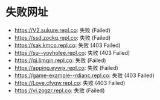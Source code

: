 # 失败网址
- https://V2.sukure.repl.co: 失败 (Failed)
- https://ssd.zockq.repl.co: 失败 (Failed)
- https://sak.kmco.repl.co: 失败 (403
Failed)
- https://su--yoyholee.repl.co: 失败 (403
Failed)
- https://qi.limqin.repl.co: 失败 (Failed)
- https://apping.eywjx.repl.co: 失败 (Failed)
- https://game-example--rdianc.repl.co: 失败 (403
Failed)
- https://Love.cfvqw.repl.co: 失败 (403
Failed)
- https://vi.zogzr.repl.co: 失败 (Failed)

